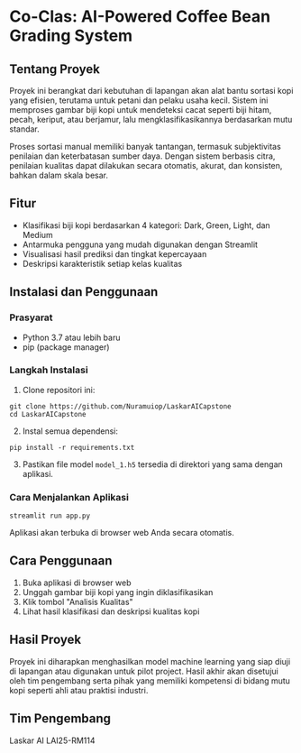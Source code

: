 # Co-Clas: AI-Powered Coffee Bean Grading System

## Tentang Proyek

Proyek ini berangkat dari kebutuhan di lapangan akan alat bantu sortasi kopi yang efisien, terutama untuk petani dan pelaku usaha kecil. Sistem ini memproses gambar biji kopi untuk mendeteksi cacat seperti biji hitam, pecah, keriput, atau berjamur, lalu mengklasifikasikannya berdasarkan mutu standar.

Proses sortasi manual memiliki banyak tantangan, termasuk subjektivitas penilaian dan keterbatasan sumber daya. Dengan sistem berbasis citra, penilaian kualitas dapat dilakukan secara otomatis, akurat, dan konsisten, bahkan dalam skala besar.

## Fitur

- Klasifikasi biji kopi berdasarkan 4 kategori: Dark, Green, Light, dan Medium
- Antarmuka pengguna yang mudah digunakan dengan Streamlit
- Visualisasi hasil prediksi dan tingkat kepercayaan
- Deskripsi karakteristik setiap kelas kualitas

## Instalasi dan Penggunaan

### Prasyarat

- Python 3.7 atau lebih baru
- pip (package manager)

### Langkah Instalasi

1. Clone repositori ini:
```
git clone https://github.com/Nuramuiop/LaskarAICapstone
cd LaskarAICapstone
```

2. Instal semua dependensi:
```
pip install -r requirements.txt
```

3. Pastikan file model `model_1.h5` tersedia di direktori yang sama dengan aplikasi.

### Cara Menjalankan Aplikasi

```
streamlit run app.py
```

Aplikasi akan terbuka di browser web Anda secara otomatis.

## Cara Penggunaan

1. Buka aplikasi di browser web
2. Unggah gambar biji kopi yang ingin diklasifikasikan
3. Klik tombol "Analisis Kualitas"
4. Lihat hasil klasifikasi dan deskripsi kualitas kopi

## Hasil Proyek

Proyek ini diharapkan menghasilkan model machine learning yang siap diuji di lapangan atau digunakan untuk pilot project. Hasil akhir akan disetujui oleh tim pengembang serta pihak yang memiliki kompetensi di bidang mutu kopi seperti ahli atau praktisi industri.

## Tim Pengembang

Laskar AI LAI25-RM114